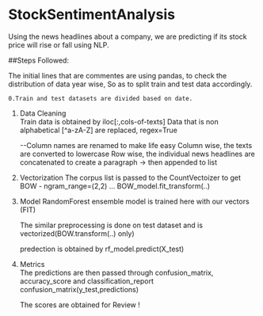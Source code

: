 # StockSentimentAnalysis
Using the news headlines about a company, we are predicting if its stock price will rise or fall using NLP.

##Steps Followed:

The initial lines that are commentes are using pandas, to check the distribution of data year wise, So as to split train and test data accordingly.

    0.Train and test datasets are divided based on date.

1. Data Cleaning\
    Train data is obtained by iloc[:,cols-of-texts]
    Data that is non alphabetical [^a-zA-Z] are replaced, regex=True
    
    --Column names are renamed to make life easy
    Column wise, the texts are converted to lowercase
    Row wise, the individual news headlines are concatenated to create a paragraph -> then appended to list
    
2. Vectorization
    The corpus list is passed to the CountVectoizer to get BOW - ngram_range=(2,2)  ... BOW_model.fit_transform(..)
   
3. Model
    RandomForest ensemble model is trained here with our vectors (FIT)
    
    The similar preprocessing is done on test dataset and is vectorized(BOW.transform(..) only)
    
    predection is obtained by rf_model.predict(X_test)
    
4. Metrics\
    The predictions are then passed through confusion_matrix, accuracy_score and classification_report
    confusion_matrix(y_test,predictions)
    
    The scores are obtained for Review !
    
